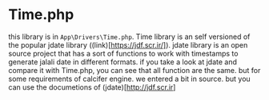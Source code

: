 # Time.php

this library is in `App\Drivers\Time.php`. Time library is an self versioned of the popular jdate library ((link)[https://jdf.scr.ir/]). jdate library is an open source project that has a sort of functions to work with timestamps to generate jalali date in different formats. if you take a look at jdate and compare it with Time.php, you can see that all function are the same. but for some requirements of calcifer engine. we entered a bit in source. but you can use the documetions of (jdate)[http://jdf.scr.ir]